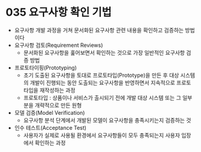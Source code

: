# 035 요구사항 확인 기법

- 요구사항 개발 과정을 거쳐 문서화된 요구사항 관련 내용을 확인하고 검증하는 방법이다
- 요구사항 검토(Requirement Reviews)
  - 문서화된 요구사항을 훑어보면서 확인하는 것으로 가장 일반적인 요구사항 검증 방법
- 프로토타이핑(Prototyping)
  - 초기 도출된 요구사항을 토대로 프로토타입(Prototype)을 만든 후 대상 시스템의 개발이 진행되는 동안 도출되는 요구사항을 반영하면서 지속적으로 프로토타입을 재작성하는 과정
  - 프로토타입 : 상품이나 서비스가 출시되기 전에 개발 대상 시스템 또는 그 일부분을 개략적으로 만든 원형
- 모델 검증(Model Verification)
  - 요구사항 분석 단계에서 개발된 모델이 요구사항을 충족시키는지 검증하는 것
- 인수 테스트(Acceptance Test)
  - 사용자가 실제로 사용될 환경에서 요구사항들이 모두 충족되는지 사용자 입장에서 확인하는 과정